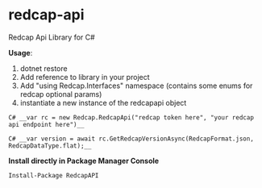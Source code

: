 # redcap-api
Redcap Api Library for C#

__Usage__:

1. dotnet restore
2. Add reference to library in your project
3. Add "using Redcap.Interfaces" namespace (contains some enums for redcap optional params)
4. instantiate a new instance of the redcapapi object

```C# __var rc = new Redcap.RedcapApi("redcap token here", "your redcap api endpoint here")__```

```C# __var version = await rc.GetRedcapVersionAsync(RedcapFormat.json, RedcapDataType.flat);__```

__Install directly in Package Manager Console__

``` Install-Package RedcapAPI ```